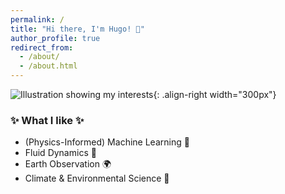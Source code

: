 ```yaml
---
permalink: /
title: "Hi there, I'm Hugo! 👋"
author_profile: true
redirect_from: 
  - /about/
  - /about.html
---
```


![Illustration showing my interests](/images/image_about_cropped.jpeg){: .align-right width="300px"}

### ✨ What I like ✨
- (Physics-Informed) Machine Learning 🤖
- Fluid Dynamics 🌊
- Earth Observation 🌍
- Climate & Environmental Science 🌱

